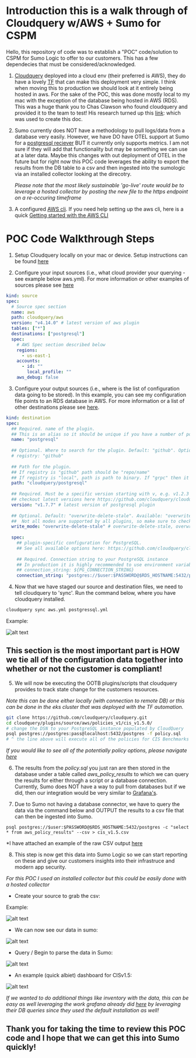 # Introduction this is a walk through of Cloudquery w/AWS + Sumo for CSPM

Hello, this repository of code was to establish a "POC" code/solution to CSPM for Sumo Logic to offer to our customers. This has a few dependecies that must be considered/acknowledged. 

1. [Cloudquery](https://www.cloudquery.io/docs) deployed into a cloud env (their preferred is AWS), they do have a lovely [TF](https://github.com/cloudquery/terraform-aws-cloudquery) that can make this deployment very simple. I think when moving this to production we should look at it entirely being hosted in aws. For the sake of the POC, this was done mostly local to my mac with the exception of the database being hosted in AWS (RDS). This was a huge thank you to Chas Clawson who found cloudquery and provided it to the team to test! His research turned up this [link](https://www.cloudquery.io/blog/open-source-cspm#step-1-install-or-deploy-cloudquery): which was used to create this doc. 

2. Sumo currently does NOT have a methodology to pull logs/data from a database very easily. However, we have DO have OTEL support at Sumo for a [postgresql reciever](https://github.com/open-telemetry/opentelemetry-collector-contrib/tree/v0.62.0/receiver/postgresqlreceiver) BUT it currently only supports metrics. I am not sure if they will add that functionality but may be something we can use at a later data. Maybe this changes with out deployment of OTEL in the future but for right now this POC code leverages the ability to export the results from the DB table to a csv and then ingested into the sumologic via an installed collector looking at the direcotry. 

    *Please note that the most likely sustainable 'go-live' route would be to leverage a hosted collector by posting the new file to the https endpoint on a re-occuring timeframe*

3. A configured [AWS cli](https://docs.aws.amazon.com/cli/latest/userguide/getting-started-install.html). If you need help setting up the aws cli, here is a quick [Getting started with the AWS CLI](https://docs.aws.amazon.com/cli/latest/userguide/cli-chap-getting-started.html)

# POC Code Walkthrough Steps

1. Setup Cloudquery locally on your mac or device. Setup instructions can be found [here](https://www.cloudquery.io/docs/quickstart)


2. Configure your input sources (i.e., what cloud provider your querying - see example below aws.yml). For more information or other examples of sources please see [here](https://www.cloudquery.io/docs/plugins/sources)

```yaml
kind: source
spec:
  # Source spec section
  name: aws
  path: cloudquery/aws
  version: "v4.14.0" # latest version of aws plugin
  tables: ["*"]
  destinations: ["postgresql"]
  spec: 
    # AWS Spec section described below
    regions: 
      - us-east-1
    accounts:
      - id: ""
        local_profile: ""
    aws_debug: false
```


3. Configure your output sources (i.e., where is the list of configuration data going to be stored). In this example, you can see my configuration file points to an RDS database in AWS. For more information or a list of other destinations please see [here](https://www.cloudquery.io/docs/plugins/destinations).

```yaml
kind: destination
spec:
  ## Required. name of the plugin.
  ## This is an alias so it should be unique if you have a number of postgresql destination plugins.
  name: "postgresql"
 
  ## Optional. Where to search for the plugin. Default: "github". Options: "github", "local", "grpc".
  # registry: "github"
 
  ## Path for the plugin.
  ## If registry is "github" path should be "repo/name"
  ## If registry is "local", path is path to binary. If "grpc" then it should be address of the plugin (usually useful in debug).
  path: "cloudquery/postgresql"
 
  ## Required. Must be a specific version starting with v, e.g. v1.2.3
  ## checkout latest versions here https://github.com/cloudquery/cloudquery/releases?q=plugins-destination-postgresql&expanded=true
  version: "v1.7.7" # latest version of postgresql plugin
 
  ## Optional. Default: "overwrite-delete-stale". Available: "overwrite-delete-stale", "overwrite", "append". 
  ##  Not all modes are supported by all plugins, so make sure to check the plugin documentation for more details.
  write_mode: "overwrite-delete-stale" # overwrite-delete-stale, overwrite, append
 
  spec:
    ## plugin-specific configuration for PostgreSQL.
    ## See all available options here: https://github.com/cloudquery/cloudquery/tree/main/plugins/destination/postgresql#postgresql-spec
 
    ## Required. Connection string to your PostgreSQL instance
    ## In production it is highly recommended to use environment variable expansion
    ## connection_string: ${PG_CONNECTION_STRING}
    connection_string: "postgres://$user:$PASSWORD@$RDS_HOSTNAME:5432/postgres?sslmode=disable"
```

4. Now that we have staged our source and destination files, we need to tell cloudquery to 'sync'. Run the command below, where you have cloudquery installed. 

```bash
cloudquery sync aws.yml postgressql.yml
```
Example: 

![alt text](/AWS/screenshots/cloudquery_execute.png)


## This section is the most important part is HOW we tie all of the configuration data together into whether or not the customer is compliant!


5. We will now be executing the OOTB plugins/scripts that cloudquery provides to track state change for the customers resources. 

*Note this can be done either locally (with connection to remote DB) or this can be done in the eks cluster that was deployed with the TF automation.*

```bash
git clone https://github.com/cloudquery/cloudquery.git
cd cloudquery/plugins/source/aws/policies_v1/cis_v1.5.0/
# change the DSN to your PostgreSQL instance populated by CloudQuery
psql postgres://postgres:pass@localhost:5432/postgres -f policy.sql
# ^ the line above will execute all of the policies for CIS Benchmarks 1.5
```
*If you would like to see all of the potentially policy options, please navigate [here](https://www.cloudquery.io/docs/core-concepts/policies)*

6. The results from the *policy.sql* you just ran are then stored in the database under a table called *aws_policy_results* to which we can query the results for either through a script or a database connection. Currently, Sumo does NOT have a way to pull from databases but if we did, then our integration would be very similar to [Grafana's](https://github.com/cloudquery/cq-provider-aws/tree/main/dashboards). 


7. Due to Sumo not having a database connector, we have to query the data via the command below and OUTPUT the results to a csv file that can then be ingested into Sumo. 

```
psql postgres://$user:$PASSWORD@$RDS_HOSTNAME:5432/postgres -c "select * from aws_policy_results" --csv > cis_v1.5.csv
```

*I have attached an example of the raw CSV output [here](/AWS/results/example_cis_v1.5.csv)


8. This step is now get this data into Sumo Logic so we can start reporting on these and give our customers insights into their infrastruce and modern app security. 

*For this POC I used an installed collector but this could be easily done with a hosted collector*

- Create your source to grab the csv: 

Example:

![alt text](/AWS/screenshots/local_file_source.png)

- We can now see our data in sumo: 

![alt text](/AWS/screenshots/data_in_sumo.png)


- Query / Begin to parse the data in Sumo:

![alt text](/AWS/screenshots/query_parse_data.png)

- An example (quick albiet) dashboard for CISv1.5: 

![alt text](/AWS/screenshots/example_CIS_Framework_Dashboard.png)


*If we wanted to do additional things like inventory with the data, this can be easy as well leveraging the work grafana already did [here](https://github.com/cloudquery/cq-provider-aws/blob/main/dashboards/grafana/aws_asset_inventory.json) by leveraging their DB queries since they used the default installation as well!*


## Thank you for taking the time to review this POC code and I hope that we can get this into Sumo quickly!

